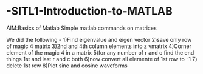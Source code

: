 # -SITL1-Introduction-to-MATLAB
AIM:Basics of Matlab
Simple matlab commands on matrices

We did the following -
1)Find eigenvalue and eigen vector
2)save only row of magic 4 matrix
3)2nd and 4th column elements into z vmatrix 
4)Corner element of the magic 4 in a matrix
5)for any number of r and c find the end things 1st and last r and c both
6)now convert all elemente of 1st row to -1
7) delete 1st row
8)Plot sine and cosine waveforms


